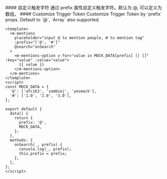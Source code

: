 <cn>
#### 自定义触发字符
通过 prefix 属性自定义触发字符。默认为 @, 可以定义为数组。
</cn>

<us>
#### Customize Trigger Token
Customize Trigger Token by `prefix` props. Default to `@`, `Array<string>` also supported.
</us>

```vue
<template>
  <m-mentions
    placeholder="input @ to mention people, # to mention tag"
    :prefix="['@', '#']"
    @search="onSearch"
  >
    <m-mentions-option v-for="value in MOCK_DATA[prefix] || []" :key="value" :value="value">
      {{ value }}
    </m-mentions-option>
  </m-mentions>
</template>
<script>
const MOCK_DATA = {
  '@': ['afc163', 'zombiej', 'yesmeck'],
  '#': ['1.0', '2.0', '3.0'],
};

export default {
  data() {
    return {
      prefix: '@',
      MOCK_DATA,
    };
  },
  methods: {
    onSearch(_, prefix) {
      console.log(_, prefix);
      this.prefix = prefix;
    },
  },
};
</script>
```
